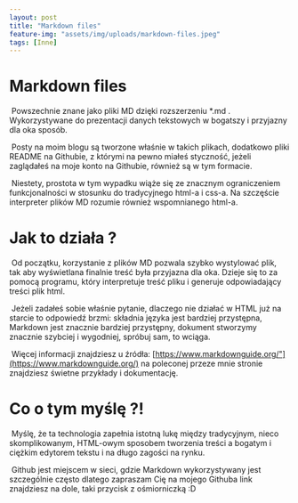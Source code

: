 ```yaml
---
layout: post
title: "Markdown files"
feature-img: "assets/img/uploads/markdown-files.jpeg"
tags: [Inne]
---
```


# Markdown files


&nbsp;Powszechnie znane jako pliki MD dzięki rozszerzeniu *.md . Wykorzystywane do prezentacji danych tekstowych w bogatszy i przyjazny dla oka sposób.


&nbsp;Posty na moim blogu są tworzone właśnie w takich plikach, dodatkowo pliki README na Githubie, z którymi na pewno miałeś styczność, jeżeli zaglądałeś na moje konto na Githubie, również są w tym formacie.


&nbsp;Niestety, prostota w tym wypadku wiąże się ze znacznym ograniczeniem funkcjonalności w stosunku do tradycyjnego html-a i css-a. Na szczęście interpreter plików MD rozumie również wspomnianego html-a.



# Jak to działa ?


&nbsp;Od początku, korzystanie z plików MD pozwala szybko wystylować plik, tak aby wyświetlana finalnie treść była przyjazna dla oka. Dzieje się to za pomocą programu, który interpretuje treść pliku i generuje odpowiadający treści plik html.


&nbsp;Jeżeli zadałeś sobie właśnie pytanie, dlaczego nie działać w HTML już na starcie to odpowiedź brzmi: składnia języka jest bardziej przystępna, Markdown jest znacznie bardziej przystępny, dokument stworzymy znacznie szybciej i wygodniej, spróbuj sam, to wciąga.


&nbsp;Więcej informacji znajdziesz u źródła: [https://www.markdownguide.org/"](https://www.markdownguide.org/) na poleconej przeze mnie stronie znajdziesz świetne przykłady i dokumentację.



# Co o tym myślę ?!


&nbsp;Myślę, że ta technologia zapełnia istotną lukę między tradycyjnym, nieco skomplikowanym, HTML-owym sposobem tworzenia treści a bogatym i ciężkim edytorem tekstu i na długo zagości na rynku.


&nbsp;Github jest miejscem w sieci, gdzie Markdown wykorzystywany jest szczególnie często dlatego zapraszam Cię na mojego Githuba link znajdziesz na dole, taki przycisk z ośmiorniczką :D



